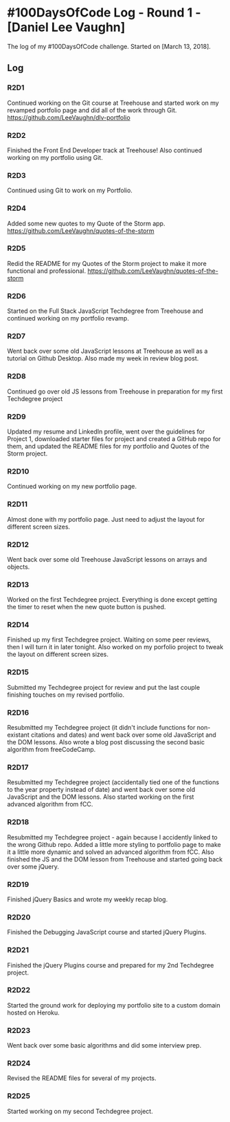# #100DaysOfCode Log - Round 1 - [Daniel Lee Vaughn]

The log of my #100DaysOfCode challenge. Started on [March 13, 2018].

## Log

### R2D1 
Continued working on the Git course at Treehouse and started work on my revamped portfolio page and did all of the work through Git. https://github.com/LeeVaughn/dlv-portfolio

### R2D2
Finished the Front End Developer track at Treehouse! Also continued working on my portfolio using Git.

### R2D3
Continued using Git to work on my Portfolio.

### R2D4
Added some new quotes to my Quote of the Storm app. https://github.com/LeeVaughn/quotes-of-the-storm

### R2D5
Redid the README for my Quotes of the Storm project to make it more functional and professional. https://github.com/LeeVaughn/quotes-of-the-storm

### R2D6
Started on the Full Stack JavaScript Techdegree from Treehouse and continued working on my portfolio revamp.

### R2D7
Went back over some old JavaScript lessons at Treehouse as well as a tutorial on Github Desktop. Also made my week in review blog post.

### R2D8
Continued go over old JS lessons from Treehouse in preparation for my first Techdegree project

### R2D9
Updated my resume and LinkedIn profile, went over the guidelines for Project 1, downloaded starter files for project and created a GitHub repo for them, and updated the README files for my portfolio and Quotes of the Storm project.

### R2D10
Continued working on my new portfolio page.

### R2D11
Almost done with my portfolio page. Just need to adjust the layout for different screen sizes.

### R2D12
Went back over some old Treehouse JavaScript lessons on arrays and objects.

### R2D13
Worked on the first Techdegree project. Everything is done except getting the timer to reset when the new quote button is pushed.

### R2D14
Finished up my first Techdegree project. Waiting on some peer reviews, then I will turn it in later tonight. Also worked on my porfolio project to tweak the layout on different screen sizes.

### R2D15
Submitted my Techdegree project for review and put the last couple finishing touches on my revised portfolio.

### R2D16
Resubmitted my Techdegree project (it didn't include functions for non-existant citations and dates) and went back over some old JavaScript and the DOM lessons. Also wrote a blog post discussing the second basic algorithm from freeCodeCamp.

### R2D17
Resubmitted my Techdegree project (accidentally tied one of the functions to the year property instead of date) and went back over some old JavaScript and the DOM lessons. Also started working on the first advanced algorithm from fCC.

### R2D18
Resubmitted my Techdegree project - again because I accidently linked to the wrong Github repo. Added a little more styling to portfolio page to make it a little more dynamic and solved an advanced algorithm from fCC. Also finished the JS and the DOM lesson from Treehouse and started going back over some jQuery.

### R2D19
Finished jQuery Basics and wrote my weekly recap blog. 

### R2D20
Finished the Debugging JavaScript course and started jQuery Plugins.

### R2D21
Finished the jQuery Plugins course and prepared for my 2nd Techdegree project.

### R2D22
Started the ground work for deploying my portfolio site to a custom domain hosted on Heroku.

### R2D23
Went back over some basic algorithms and did some interview prep.

### R2D24
Revised the README files for several of my projects.

### R2D25
Started working on my second Techdegree project.
